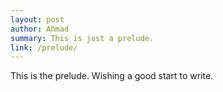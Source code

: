```yaml
---
layout: post
author: Ahmad
summary: This is just a prelude.
link: /prelude/
---
```


This is the prelude. Wishing a good start to write.

